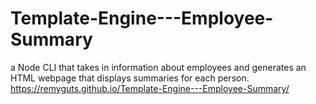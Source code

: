 # Template-Engine---Employee-Summary
a Node CLI that takes in information about employees and generates an HTML webpage that displays summaries for each person.
https://remyguts.github.io/Template-Engine---Employee-Summary/
